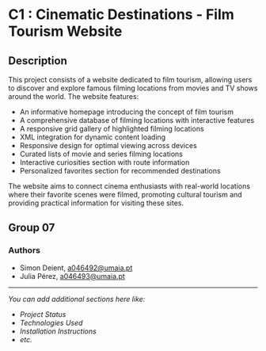 # C1 : Cinematic Destinations - Film Tourism Website

## Description
This project consists of a website dedicated to film tourism, allowing users to discover and explore famous filming locations from movies and TV shows around the world. The website features:

- An informative homepage introducing the concept of film tourism
- A comprehensive database of filming locations with interactive features
- A responsive grid gallery of highlighted filming locations
- XML integration for dynamic content loading
- Responsive design for optimal viewing across devices
- Curated lists of movie and series filming locations
- Interactive curiosities section with route information
- Personalized favorites section for recommended destinations

The website aims to connect cinema enthusiasts with real-world locations where their favorite scenes were filmed, promoting cultural tourism and providing practical information for visiting these sites.

## Group 07
### Authors
* Simon Deient, a046492@umaia.pt
* Julia Pérez, a046493@umaia.pt

---
_You can add additional sections here like:_
- _Project Status_
- _Technologies Used_
- _Installation Instructions_
- _etc._
